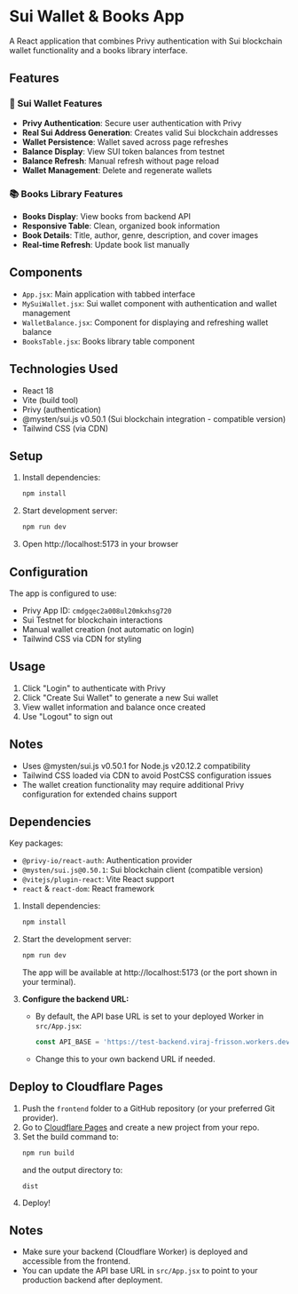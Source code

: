 # Sui Wallet & Books App

A React application that combines Privy authentication with Sui blockchain wallet functionality and a books library interface.

## Features

### 🔗 Sui Wallet Features
- **Privy Authentication**: Secure user authentication with Privy
- **Real Sui Address Generation**: Creates valid Sui blockchain addresses
- **Wallet Persistence**: Wallet saved across page refreshes
- **Balance Display**: View SUI token balances from testnet
- **Balance Refresh**: Manual refresh without page reload
- **Wallet Management**: Delete and regenerate wallets

### 📚 Books Library Features
- **Books Display**: View books from backend API
- **Responsive Table**: Clean, organized book information
- **Book Details**: Title, author, genre, description, and cover images
- **Real-time Refresh**: Update book list manually

## Components

- `App.jsx`: Main application with tabbed interface
- `MySuiWallet.jsx`: Sui wallet component with authentication and wallet management
- `WalletBalance.jsx`: Component for displaying and refreshing wallet balance
- `BooksTable.jsx`: Books library table component

## Technologies Used

- React 18
- Vite (build tool)
- Privy (authentication)
- @mysten/sui.js v0.50.1 (Sui blockchain integration - compatible version)
- Tailwind CSS (via CDN)

## Setup

1. Install dependencies:
   ```bash
   npm install
   ```

2. Start development server:
   ```bash
   npm run dev
   ```

3. Open http://localhost:5173 in your browser

## Configuration

The app is configured to use:
- Privy App ID: `cmdgqec2a008ul20mkxhsg720`
- Sui Testnet for blockchain interactions
- Manual wallet creation (not automatic on login)
- Tailwind CSS via CDN for styling

## Usage

1. Click "Login" to authenticate with Privy
2. Click "Create Sui Wallet" to generate a new Sui wallet
3. View wallet information and balance once created
4. Use "Logout" to sign out

## Notes

- Uses @mysten/sui.js v0.50.1 for Node.js v20.12.2 compatibility
- Tailwind CSS loaded via CDN to avoid PostCSS configuration issues
- The wallet creation functionality may require additional Privy configuration for extended chains support

## Dependencies

Key packages:
- `@privy-io/react-auth`: Authentication provider
- `@mysten/sui.js@0.50.1`: Sui blockchain client (compatible version)
- `@vitejs/plugin-react`: Vite React support
- `react` & `react-dom`: React framework

1. Install dependencies:
   ```bash
   npm install
   ```
2. Start the development server:
   ```bash
   npm run dev
   ```
   The app will be available at http://localhost:5173 (or the port shown in your terminal).

3. **Configure the backend URL:**
   - By default, the API base URL is set to your deployed Worker in `src/App.jsx`:
     ```js
     const API_BASE = 'https://test-backend.viraj-frisson.workers.dev';
     ```
   - Change this to your own backend URL if needed.

## Deploy to Cloudflare Pages

1. Push the `frontend` folder to a GitHub repository (or your preferred Git provider).
2. Go to [Cloudflare Pages](https://pages.cloudflare.com/) and create a new project from your repo.
3. Set the build command to:
   ```bash
   npm run build
   ```
   and the output directory to:
   ```
   dist
   ```
4. Deploy!

## Notes
- Make sure your backend (Cloudflare Worker) is deployed and accessible from the frontend.
- You can update the API base URL in `src/App.jsx` to point to your production backend after deployment. 